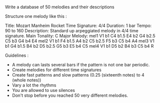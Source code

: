 Write a database of 50 melodies and their descriptions

Structure one melody like this : 

Title: Mozart Manheim Rocket
Time Signature: 4/4
Duration: 1 bar
Tempo: 90 to 160
Description: Standard up arpeggiated melody in 4/4 time signature.
Main Tonality: C Major
Melody: 
mel1 V1 b1 C4 b1.5 E4 b2 G4 b2.5 C5 b3 G4 b4 E4
mel2 V1 b1 F4 b1.5 A4 b2 C5 b2.5 F5 b3 C5 b4 A4
mel3 V1 b1 G4 b1.5 B4 b2 D5 b2.5 G5 b3 E5 b4 C5
mel4 V1 b1 D5 b2 B4 b3 C5 b4 R

Guidelines : 

- A melody can lasts several bars if the pattern is not one bar periodic.
- Create melodies for different time signatures
- Create fast patterns and slow patterns (0.25 (sixteenth notes) to 4 (whole notes))
- Vary a lot the rhythms
- You are allowed to use silences
- Don't stop before you reached 50 very different melodies.